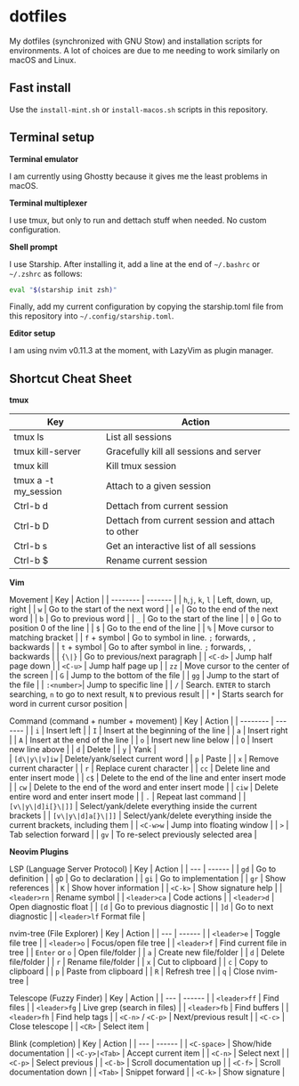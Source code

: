 # dotfiles
My dotfiles (synchronized with GNU Stow) and installation scripts for environments. A lot of choices are due to me needing to work similarly on macOS and Linux. 

## Fast install

Use the `install-mint.sh` or `install-macos.sh` scripts in this repository. 

## Terminal setup

**Terminal emulator**

I am currently using Ghostty because it gives me the least problems in macOS.

**Terminal multiplexer**

I use tmux, but only to run and dettach stuff when needed. No custom configuration. 

**Shell prompt**

I use Starship. After installing it, add a line at the end of `~/.bashrc` or `~/.zshrc` as follows:
```bash
eval "$(starship init zsh)"
```

Finally, add my current configuration by copying the starship.toml file from this repository into `~/.config/starship.toml`.


**Editor setup**

I am using nvim v0.11.3 at the moment, with LazyVim as plugin manager.  


## Shortcut Cheat Sheet

**tmux**

|  Key   | Action |
| -------- | ------- |
|tmux ls| List all sessions|
|tmux kill-server| Gracefully kill all sessions and server|
|tmux kill <session>| Kill tmux session|
|tmux a -t my_session| Attach to a given session|
|Ctrl-b d| Dettach from current session|
|Ctrl-b D| Dettach from current session and attach to other|
|Ctrl-b s| Get an interactive list of all sessions| 
|Ctrl-b $| Rename current session|  


**Vim**

Movement
|  Key   | Action |
| -------- | ------- |
| `h`,`j`, `k`, `l` | Left, down, up, right |
| `w` | Go to the start of the next word |
| `e` | Go to the end of the next word |
| `b` | Go to previous word |
| `_` | Go to the start of the line |
| `0` | Go to position 0 of the line |
| `$` | Go to the end of the line |
| `%` | Move cursor to matching bracket |
| `f` + symbol | Go to symbol in line. `;` forwards, `,` backwards |
| `t` + symbol | Go to after symbol in line. `;` forwards, `,` backwards |
| `{\|}` | Go to previous/next paragraph |
| `<C-d>` | Jump half page down |
| `<C-u>` | Jump half page up |
| `zz` | Move cursor to the center of the screen |
| `G` | Jump to the bottom of the file |
| `gg` | Jump to the start of the file |
| `:<number>`| Jump to specific line |
| `/` | Search. `ENTER` to starch searching, `n` to go to next result, `N` to previous result |
| `*` | Starts search for word in current cursor position |

Command (command + number + movement)
|  Key   | Action |
| -------- | ------- |
| `i` | Insert left | 
| `I` | Insert at the beginning of the line | 
| `a` | Insert right |
| `A` | Insert at the end of the line |
| `o` | Insert new line below |
| `O` | Insert new line above |
| `d` | Delete |
| `y` | Yank |  
| `[d\|y\|v]iw` | Delete/yank/select current word |
| `p` | Paste | 
| `x` | Remove current character |
| `r` | Replace curent character | 
| `cc` | Delete line and enter insert mode | 
| `c$` | Delete to the end of the line and enter insert mode | 
| `cw` | Delete to the end of the word and enter insert mode | 
| `ciw` | Delete entire word and enter insert mode | 
| `.` | Repeat last command | 
| `[v\|y\|d]i[}\|]]` | Select/yank/delete everything inside the current brackets |
| `[v\|y\|d]a[}\|]]` | Select/yank/delete everything inside the current brackets, including them |
| `<C-w>w` | Jump into floating window |
| `>` | Tab selection forward |
| `gv` | To re-select previously selected area |

**Neovim Plugins**

LSP (Language Server Protocol)
| Key | Action |
| --- | ------ |
| `gd` | Go to definition |
| `gD` | Go to declaration |
| `gi` | Go to implementation |
| `gr` | Show references |
| `K` | Show hover information |
| `<C-k>` | Show signature help |
| `<leader>rn` | Rename symbol |
| `<leader>ca` | Code actions |
| `<leader>d` | Open diagnostic float |
| `[d` | Go to previous diagnostic |
| `]d` | Go to next diagnostic |
| `<leader>lf` Format file |

nvim-tree (File Explorer)
| Key | Action |
| --- | ------ |
| `<leader>e` | Toggle file tree |
| `<leader>o` | Focus/open file tree |
| `<leader>f` | Find current file in tree |
| `Enter` or `o` | Open file/folder |
| `a` | Create new file/folder |
| `d` | Delete file/folder |
| `r` | Rename file/folder |
| `x` | Cut to clipboard |
| `c` | Copy to clipboard |
| `p` | Paste from clipboard |
| `R` | Refresh tree |
| `q` | Close nvim-tree |

Telescope (Fuzzy Finder)
| Key | Action |
| --- | ------ |
| `<leader>ff` | Find files |
| `<leader>fg` | Live grep (search in files) |
| `<leader>fb` | Find buffers |
| `<leader>fh` | Find help tags |
| `<C-n>` / `<C-p>` | Next/previous result |
| `<C-c>` | Close telescope |
| `<CR>` | Select item |

Blink (completion)
| Key | Action |
| --- | ------ |
| `<C-space>` | Show/hide documentation |
| `<C-y>|<Tab>` | Accept current item  |
| `<C-n>` | Select next |
| `<C-p>` | Select previous |
| `<C-b>` | Scroll documentation up |
| `<C-f>` | Scroll documentation down |
| `<Tab>` | Snippet forward |
| `<C-k>` | Show signature |


